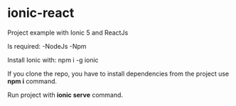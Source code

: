 # ionic-react
Project example with Ionic 5 and ReactJs

Is required:
-NodeJs
-Npm

Install Ionic with:
npm i -g ionic

If you clone the repo, you have to install dependencies from the project use **npm i** command.

Run project with **ionic serve** command.
 
